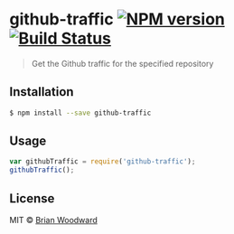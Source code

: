# github-traffic [![NPM version](https://badge.fury.io/js/github-traffic.svg)](https://npmjs.org/package/github-traffic) [![Build Status](https://travis-ci.org/doowb/github-traffic.svg?branch=master)](https://travis-ci.org/doowb/github-traffic)

> Get the Github traffic for the specified repository

## Installation

```sh
$ npm install --save github-traffic
```

## Usage

```js
var githubTraffic = require('github-traffic');
githubTraffic();
```

## License

MIT © [Brian Woodward](https://github.com/doowb)
